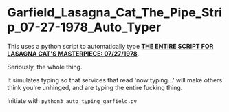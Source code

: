 # Garfield_Lasagna_Cat_The_Pipe_Strip_07-27-1978_Auto_Typer
This uses a python script to automatically type [**THE ENTIRE SCRIPT FOR LASAGNA CAT'S MASTERPIECE: 07/27/1978**](https://youtu.be/NAh9oLs67Cw?t=73).

Seriously, the whole thing.

It simulates typing so that services that read 'now typing...' will make others think you're unhinged, and are typing the entire fucking thing.

Initiate with `python3 auto_typing_garfield.py`
